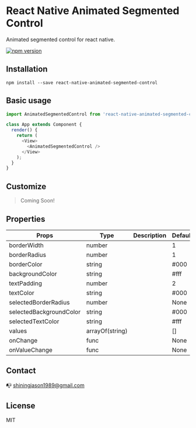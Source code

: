 # React Native Animated Segmented Control

Animated segmented control for react native.

[![npm version](https://img.shields.io/npm/v/react-native-animated-segmented-control.svg?style=flat-square)](https://www.npmjs.com/package/react-native-animated-segmented-control)


## Installation

```
npm install --save react-native-animated-segmented-control
```


## Basic usage

```js
import AnimatedSegmentedControl from 'react-native-animated-segmented-control';

class App extends Component {
  render() {
    return (
      <View>
        <AnimatedSegmentedControl />
      </View>
    );
  }
}
```


## Customize

> Coming Soon!


## Properties

| Props | Type | Description | Default |
| ----- | ---- | ----------- | ------- |
| borderWidth | number |  | 1 |
| borderRadius | number |  | 1 |
| borderColor | string |  | #000 |
| backgroundColor | string |  | #fff |
| textPadding | number |  | 2 |
| textColor | string |  | #000 |
| selectedBorderRadius | number |  | None |
| selectedBackgroundColor | string |  | #000 |
| selectedTextColor | string |  | #fff |
| values | arrayOf(string) |  | [] |
| onChange | func |  | None |
| onValueChange | func |  | None |


## Contact

:mailbox_with_no_mail: shiningjason1989@gmail.com


## License

MIT
